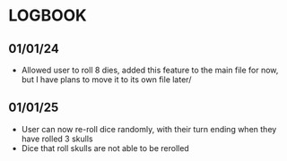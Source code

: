 # LOGBOOK
## 01/01/24
- Allowed user to roll 8 dies, added this feature to the main file for now, but I have plans to move it to its own file later/

## 01/01/25
- User can now re-roll dice randomly, with their turn ending when they have rolled 3 skulls
- Dice that roll skulls are not able to be rerolled
